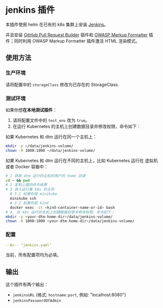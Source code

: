 # jenkins 插件

本插件使用 helm 在已有的 k8s 集群上安装 [Jenkins](https://jenkins.io)。

并且安装 [GitHub Pull Request Builder](https://plugins.jenkins.io/ghprb/) 插件和 [OWASP Markup Formatter](https://plugins.jenkins.io/antisamy-markup-formatter/) 插件；同时利用 OWASP Markup Formatter 插件激活 HTML 渲染模式。

## 使用方法

### 生产环境

请将配置中的 `storageClass` 修改为已存在的 StorageClass.

### 测试环境

如果你想**在本地测试插件**：

1. 请将配置文件中的 `test_env` 改为 `true`。
2. 在运行 Kubernetes 的主机上创建数据目录并修改权限，命令如下：

如果 Kubernetes 和 dtm 运行在同一个主机上：

```bash
mkdir -p ~/data/jenkins-volume/
chown -R 1000:1000 ~/data/jenkins-volume/
```

如果 Kubernetes 和 dtm 运行在不同的主机上，比如 Kubernetes 运行在 虚拟机或者 Docker 容器中：

```bash
# 1 获取 dtm 运行的主机的用户的 home 目录
cd ~ && pwd
# 2 复制上面的命令结果
# 3 进入运行着 k8s 的主机
  # 3.1 如果你是 minikube
  minikube ssh
  # 3.2 如果你是 kind
  docker exec -it <kind-container-name-or-id> bash
# 4. 在 k8s 运行的主机上创建数据目录并修改权限，命令如下：
mkdir -p <your-dtm-home-dir>/data/jenkins-volume/
chown -R 1000:1000 <your-dtm-home-dir>/data/jenkins-volume/
```

### 配置

```yaml
--8<-- "jenkins.yaml"
```

当前，所有配置项均为必填。

## 输出

这个插件有两个输出：

- `jenkinsURL` (格式: `hostname:port`, 例如: "localhost:8080")
- `jenkinsPasswordOfAdmin` 
